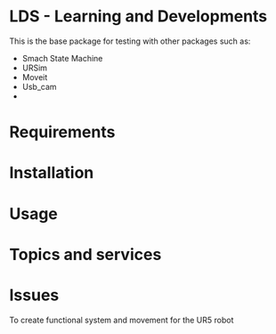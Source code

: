 # LDS - Learning and Developments
This is the base package for testing with other packages such as:
- Smach State Machine
- URSim
- Moveit
- Usb_cam
-
# Requirements

# Installation

# Usage

# Topics and services

# Issues


To create functional system and movement for the UR5 robot
